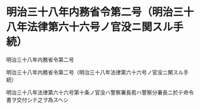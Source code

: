 # 明治三十八年内務省令第二号（明治三十八年法律第六十六号ノ官没ニ関スル手続）

明治三十八年内務省令第二号

明治三十八年内務省令第二号（明治三十八年法律第六十六号ノ官没ニ関スル手続）

明治三十八年法律第六十六号第十条ノ官没ハ警察署長若ハ警察分署長ニ於テ命令書ヲ交付シテ之ヲ為スヘシ
